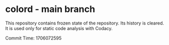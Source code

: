 # colord - main branch

This repository contains frozen state of the repository.
Its history is cleared. It is used only for static code
analysis with Codacy.

Commit Time: 1706072595